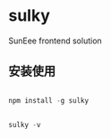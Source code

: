 # sulky

SunEee frontend solution

## 安装使用

```js

npm install -g sulky

```


```js

sulky -v

```
